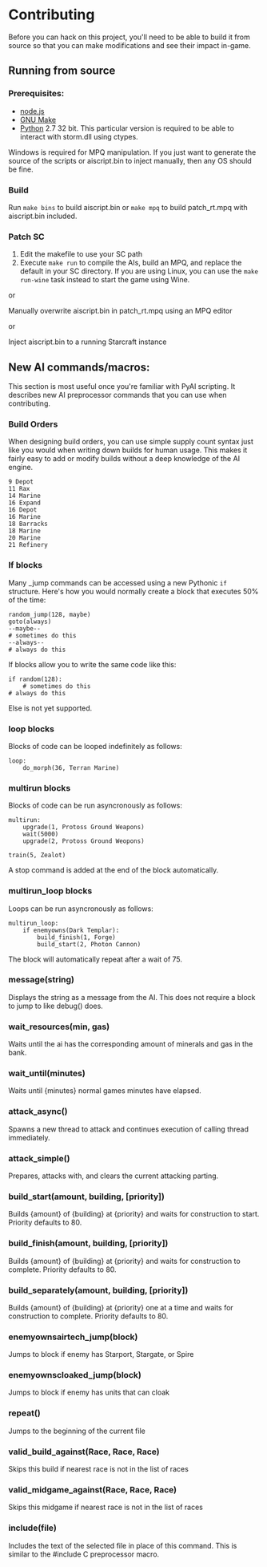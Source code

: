 Contributing
============

Before you can hack on this project, you'll need to be able to build it from source so that you can make modifications and see their impact in-game.

Running from source
--------------------

### Prerequisites: 

- [node.js](http://nodejs.org/download/)
- [GNU Make](https://www.gnu.org/software/make/)
- [Python](http://www.python.org/download/) 2.7 32 bit. This particular version is required to be able to interact with storm.dll using ctypes.

Windows is required for MPQ manipulation. If you just want to generate the source of the scripts or aiscript.bin to inject manually, then any OS should be fine.

### Build 

Run `make bins` to build aiscript.bin or `make mpq` to build patch_rt.mpq with aiscript.bin included.

### Patch SC

1. Edit the makefile to use your SC path
2. Execute `make run` to compile the AIs, build an MPQ, and replace the default in your SC directory. If you are using Linux, you can use the `make run-wine` task instead to start the game using Wine.

or

Manually overwrite aiscript.bin in patch_rt.mpq using an MPQ editor

or

Inject aiscript.bin to a running Starcraft instance

New AI commands/macros:
-----------------------

This section is most useful once you're familiar with PyAI scripting. It describes new AI preprocessor commands that you can use when contributing.

### Build Orders

When designing build orders, you can use simple supply count syntax just like you would when writing down builds for human usage. This makes it fairly easy to add or modify builds without a deep knowledge of the AI engine.

    9 Depot
    11 Rax
    14 Marine
    16 Expand
    16 Depot
    16 Marine
    18 Barracks
    18 Marine
    20 Marine
    21 Refinery

### If blocks

Many _jump commands can be accessed using a new Pythonic `if` structure. Here's how you would normally create a block that executes 50% of the time:

    random_jump(128, maybe)
    goto(always)
    --maybe--
    # sometimes do this
    --always--
    # always do this
    
If blocks allow you to write the same code like this:

    if random(128):
        # sometimes do this
    # always do this
    
Else is not yet supported.

### loop blocks

Blocks of code can be looped indefinitely as follows:

    loop:
        do_morph(36, Terran Marine)

### multirun blocks

Blocks of code can be run asyncronously as follows:

    multirun:
        upgrade(1, Protoss Ground Weapons)
        wait(5000)
        upgrade(2, Protoss Ground Weopons)
        
    train(5, Zealot)
    
A stop command is added at the end of the block automatically.

### multirun_loop blocks

Loops can be run asyncronously as follows:

    multirun_loop:
        if enemyowns(Dark Templar):
            build_finish(1, Forge)
            build_start(2, Photon Cannon)
            
The block will automatically repeat after a wait of 75.

### message(string)

Displays the string as a message from the AI. This does not require a block to jump to like debug() does.

### wait_resources(min, gas)

Waits until the ai has the corresponding amount of minerals and gas in the bank.

### wait_until(minutes)

Waits until {minutes} normal games minutes have elapsed.

### attack_async()

Spawns a new thread to attack and continues execution of calling thread immediately.

### attack_simple()

Prepares, attacks with, and clears the current attacking parting.

### build_start(amount, building, [priority])

Builds {amount} of {building} at {priority} and waits for construction to start. Priority defaults to 80.

### build_finish(amount, building, [priority])

Builds {amount} of {building} at {priority} and waits for construction to complete. Priority defaults to 80.

### build_separately(amount, building, [priority])

Builds {amount} of {building} at {priority} one at a time and waits for construction to complete. Priority defaults to 80.

### enemyownsairtech_jump(block)

Jumps to block if enemy has Starport, Stargate, or Spire

### enemyownscloaked_jump(block)

Jumps to block if enemy has units that can cloak

### repeat()

Jumps to the beginning of the current file

### valid_build_against(Race, Race, Race)

Skips this build if nearest race is not in the list of races

### valid_midgame_against(Race, Race, Race)

Skips this midgame if nearest race is not in the list of races

### include(file)

Includes the text of the selected file in place of this command. This is similar to the #include C preprocessor macro.
